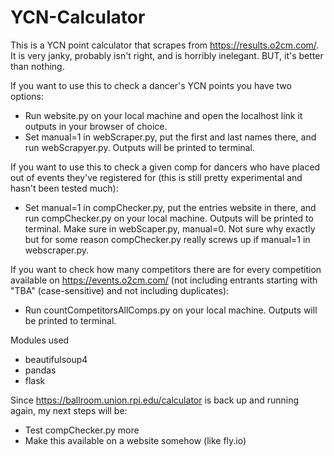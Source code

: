 # YCN-Calculator
This is a YCN point calculator that scrapes from https://results.o2cm.com/. It is very janky, probably isn't right, and is horribly inelegant. BUT, it's better than nothing.

If you want to use this to check a dancer's YCN points you have two options:
- Run website.py on your local machine and open the localhost link it outputs in your browser of choice.
- Set manual=1 in webScraper.py, put the first and last names there, and run webScrapyer.py. Outputs will be printed to terminal.

If you want to use this to check a given comp for dancers who have placed out of events they've registered for (this is still pretty experimental and hasn't been tested much):
- Set manual=1 in compChecker.py, put the entries website in there, and run compChecker.py on your local machine. Outputs will be printed to terminal.  Make sure in webScaper.py, manual=0. Not sure why exactly but for some reason compChecker.py really screws up if manual=1 in webscraper.py.

If you want to check how many competitors there are for every competition available on https://events.o2cm.com/ (not including entrants starting with "TBA" (case-sensitive) and not including duplicates):
- Run countCompetitorsAllComps.py on your local machine. Outputs will be printed to terminal.

Modules used
- beautifulsoup4
- pandas
- flask

Since https://ballroom.union.rpi.edu/calculator is back up and running again, my next steps will be:
- Test compChecker.py more
- Make this available on a website somehow (like fly.io)